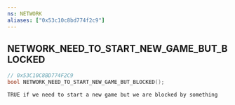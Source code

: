 ```yaml
---
ns: NETWORK
aliases: ["0x53c10c8bd774f2c9"]
---
```

## NETWORK_NEED_TO_START_NEW_GAME_BUT_BLOCKED

```c
// 0x53C10C8BD774F2C9
bool NETWORK_NEED_TO_START_NEW_GAME_BUT_BLOCKED();
```

```
TRUE if we need to start a new game but we are blocked by something
```
